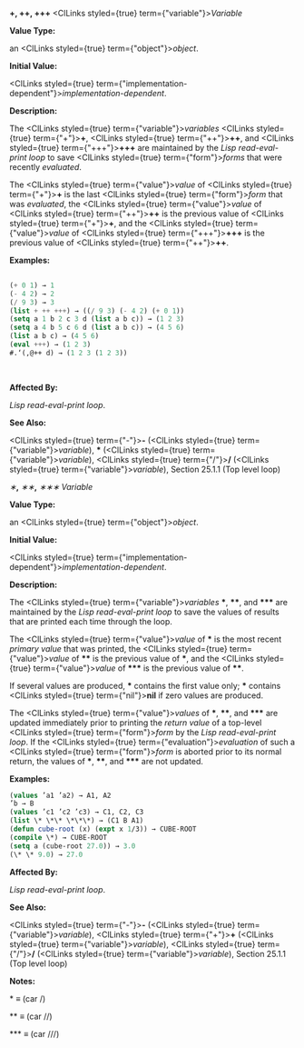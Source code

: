 **+, ++, +++** <ClLinks styled={true} term={"variable"}><i>Variable</i></ClLinks> 



**Value Type:** 



an <ClLinks styled={true} term={"object"}><i>object</i></ClLinks>. 



**Initial Value:** 



<ClLinks styled={true} term={"implementation-dependent"}><i>implementation-dependent</i></ClLinks>. 



**Description:** 



The <ClLinks styled={true} term={"variable"}><i>variables</i></ClLinks> <ClLinks styled={true} term={"+"}><b>+</b></ClLinks>, <ClLinks styled={true} term={"++"}><b>++</b></ClLinks>, and <ClLinks styled={true} term={"+++"}><b>+++</b></ClLinks> are maintained by the *Lisp read-eval-print loop* to save <ClLinks styled={true} term={"form"}><i>forms</i></ClLinks> that were recently *evaluated*. 



The <ClLinks styled={true} term={"value"}><i>value</i></ClLinks> of <ClLinks styled={true} term={"+"}><b>+</b></ClLinks> is the last <ClLinks styled={true} term={"form"}><i>form</i></ClLinks> that was *evaluated*, the <ClLinks styled={true} term={"value"}><i>value</i></ClLinks> of <ClLinks styled={true} term={"++"}><b>++</b></ClLinks> is the previous value of <ClLinks styled={true} term={"+"}><b>+</b></ClLinks>, and the <ClLinks styled={true} term={"value"}><i>value</i></ClLinks> of <ClLinks styled={true} term={"+++"}><b>+++</b></ClLinks> is the previous value of <ClLinks styled={true} term={"++"}><b>++</b></ClLinks>. 



**Examples:**
```lisp
 
(+ 0 1) → 1 
(- 4 2) → 2 
(/ 9 3) → 3 
(list + ++ +++) → ((/ 9 3) (- 4 2) (+ 0 1)) 
(setq a 1 b 2 c 3 d (list a b c)) → (1 2 3) 
(setq a 4 b 5 c 6 d (list a b c)) → (4 5 6) 
(list a b c) → (4 5 6) 
(eval +++) → (1 2 3) 
#.‘(,@++ d) → (1 2 3 (1 2 3)) 
 
 
```
**Affected By:** 



*Lisp read-eval-print loop*. 



**See Also:** 



<ClLinks styled={true} term={"-"}><b>-</b></ClLinks> (<ClLinks styled={true} term={"variable"}><i>variable</i></ClLinks>), **\*** (<ClLinks styled={true} term={"variable"}><i>variable</i></ClLinks>), <ClLinks styled={true} term={"/"}><b>/</b></ClLinks> (<ClLinks styled={true} term={"variable"}><i>variable</i></ClLinks>), Section 25.1.1 (Top level loop) 



*∗***,** *∗∗***,** *∗∗∗ Variable* 



**Value Type:** 



an <ClLinks styled={true} term={"object"}><i>object</i></ClLinks>. 



**Initial Value:** 



<ClLinks styled={true} term={"implementation-dependent"}><i>implementation-dependent</i></ClLinks>. 



**Description:** 



The <ClLinks styled={true} term={"variable"}><i>variables</i></ClLinks> **\***, **\*\***, and **\*\*\*** are maintained by the *Lisp read-eval-print loop* to save the values of results that are printed each time through the loop. 



The <ClLinks styled={true} term={"value"}><i>value</i></ClLinks> of **\*** is the most recent *primary value* that was printed, the <ClLinks styled={true} term={"value"}><i>value</i></ClLinks> of **\*\*** is the previous value of **\***, and the <ClLinks styled={true} term={"value"}><i>value</i></ClLinks> of **\*\*\*** is the previous value of **\*\***. 



If several values are produced, **\*** contains the first value only; **\*** contains <ClLinks styled={true} term={"nil"}><b>nil</b></ClLinks> if zero values are produced. 



The <ClLinks styled={true} term={"value"}><i>values</i></ClLinks> of **\***, **\*\***, and **\*\*\*** are updated immediately prior to printing the *return value* of a top-level <ClLinks styled={true} term={"form"}><i>form</i></ClLinks> by the *Lisp read-eval-print loop*. If the <ClLinks styled={true} term={"evaluation"}><i>evaluation</i></ClLinks> of such a <ClLinks styled={true} term={"form"}><i>form</i></ClLinks> is aborted prior to its normal return, the values of **\***, **\*\***, and **\*\*\*** are not updated. 



**Examples:**
```lisp
(values ’a1 ’a2) → A1, A2 
’b → B 
(values ’c1 ’c2 ’c3) → C1, C2, C3 
(list \* \*\* \*\*\*) → (C1 B A1) 
(defun cube-root (x) (expt x 1/3)) → CUBE-ROOT 
(compile \*) → CUBE-ROOT 
(setq a (cube-root 27.0)) → 3.0 
(\* \* 9.0) → 27.0 
```
**Affected By:** 



*Lisp read-eval-print loop*. 







 



 



**See Also:** 



<ClLinks styled={true} term={"-"}><b>-</b></ClLinks> (<ClLinks styled={true} term={"variable"}><i>variable</i></ClLinks>), <ClLinks styled={true} term={"+"}><b>+</b></ClLinks> (<ClLinks styled={true} term={"variable"}><i>variable</i></ClLinks>), <ClLinks styled={true} term={"/"}><b>/</b></ClLinks> (<ClLinks styled={true} term={"variable"}><i>variable</i></ClLinks>), Section 25.1.1 (Top level loop) 



**Notes:** 



\* *≡* (car /) 



\*\* *≡* (car //) 



\*\*\* *≡* (car ///) 



